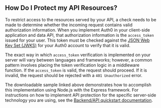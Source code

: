 ## How Do I Protect my API Resources?

To restrict access to the resources served by your API, a check needs to be made to determine whether the incoming request contains valid authorization information. When you implement Auth0 in your client-side application and data API, that authorization information is the `access_token` issued for your user. This token must be checked against the [JSON Web Key Set (JWKS)](https://auth0.com/blog/navigating-rs256-and-jwks/) for your Auth0 account to verify that it is valid.

The exact way in which `access_token` verification is implemented on your server will vary between languages and frameworks; however, a common pattern involves placing the token verification logic in a middleware function. If the `access_token` is valid, the request should proceed. If it is invalid, the request should be rejected with a `401 Unauthorized` error.

The downloadable sample linked above demonstrates how to accomplish this implementation using Node.js with the Express framework. For instructions on how to implement API protection for the specific server-side technology you are using, see the [Backend/API quickstart documentation](/docs/quickstart/backend).
